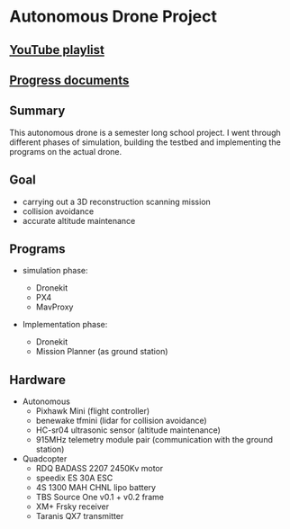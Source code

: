 # Autonomous Drone Project

## [YouTube playlist](https://www.youtube.com/playlist?list=PLZWsL_o1V1Nzv6PjuIoScH1YG-hIqkAKs)
## [Progress documents](https://docs.google.com/spreadsheets/d/1gNA6W1dxG2Ifqbio1nArw38zcDX_D9ySUJf5U3JFx9E/edit#gid=0)

## Summary 
This autonomous drone is a semester long school project. I went through different phases of simulation, building the testbed and implementing the programs on the actual drone. 

##  Goal
- carrying out a 3D reconstruction scanning mission
- collision avoidance
- accurate altitude maintenance  

## Programs 
- simulation phase:
  - Dronekit
  - PX4
  - MavProxy
  
- Implementation phase:
  - Dronekit
  - Mission Planner (as ground station) 
  
## Hardware
- Autonomous
  - Pixhawk Mini (flight controller)
  - benewake tfmini (lidar for collision avoidance)
  - HC-sr04 ultrasonic sensor (altitude maintenance)
  - 915MHz telemetry module pair (communication with the ground station)
- Quadcopter
  - RDQ BADASS 2207 2450Kv motor
  - speedix ES 30A ESC
  - 4S 1300 MAH CHNL lipo battery
  - TBS Source One v0.1 + v0.2 frame
  - XM+ Frsky receiver
  - Taranis QX7 transmitter
